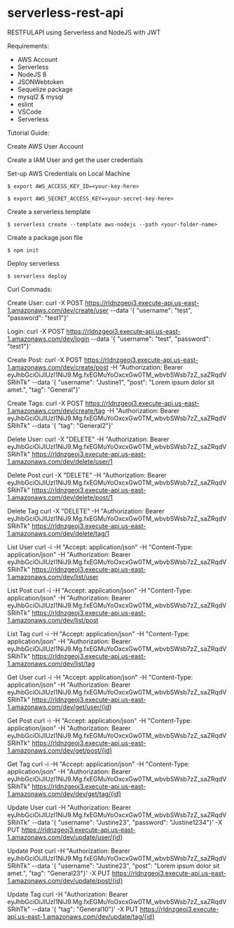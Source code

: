 # serverless-rest-api
RESTFULAPI using Serverless and NodeJS with JWT

Requirements:
  - AWS Account
  - Serverless
  - NodeJS 8
  - JSONWebtoken
  - Sequelize package
  - mysql2 & mysql
  - eslint 
  - VSCode
  - Serverless

Tutorial Guide:

Create AWS User Account

Create a IAM User and get the user credentials

Set-up AWS Credentials on Local Machine

    $ export AWS_ACCESS_KEY_ID=<your-key-here>
  
    $ export AWS_SECRET_ACCESS_KEY=<your-secret-key-here>
  
Create a serverless template

    $ serverless create --template aws-nodejs --path <your-folder-name>
  
Create a package.json file

    $ npm init

Deploy serverless

    $ serverless deploy
 

Curl Commads:

Create User:
curl -X POST https://rldnzgeoj3.execute-api.us-east-1.amazonaws.com/dev/create/user --data '{ "username": "test", "password": "test1"}'

Login:
curl -X POST https://rldnzgeoj3.execute-api.us-east-1.amazonaws.com/dev/login --data '{ "username": "test", "password": "test1"}'

Create Post:
curl -X POST https://rldnzgeoj3.execute-api.us-east-1.amazonaws.com/dev/create/post -H "Authorization: Bearer eyJhbGciOiJIUzI1NiJ9.Mg.fxEGMuYoOxcxGw0TM_wbvbSWsb7zZ_saZRqdVSRihTk" --data '{ "username": "Justine1", "post": "Lorem ipsum dolor sit amet.", "tag": "General"}'

Create Tags:
curl -X POST https://rldnzgeoj3.execute-api.us-east-1.amazonaws.com/dev/create/tag -H "Authorization: Bearer eyJhbGciOiJIUzI1NiJ9.Mg.fxEGMuYoOxcxGw0TM_wbvbSWsb7zZ_saZRqdVSRihTk" --data '{ "tag": "General2"}'

Delete User:
curl -X "DELETE" -H "Authorization: Bearer eyJhbGciOiJIUzI1NiJ9.Mg.fxEGMuYoOxcxGw0TM_wbvbSWsb7zZ_saZRqdVSRihTk" https://rldnzgeoj3.execute-api.us-east-1.amazonaws.com/dev/delete/user/1

Delete Post
curl -X "DELETE" -H "Authorization: Bearer eyJhbGciOiJIUzI1NiJ9.Mg.fxEGMuYoOxcxGw0TM_wbvbSWsb7zZ_saZRqdVSRihTk" https://rldnzgeoj3.execute-api.us-east-1.amazonaws.com/dev/delete/post/1

Delete Tag
curl -X "DELETE" -H "Authorization: Bearer eyJhbGciOiJIUzI1NiJ9.Mg.fxEGMuYoOxcxGw0TM_wbvbSWsb7zZ_saZRqdVSRihTk" https://rldnzgeoj3.execute-api.us-east-1.amazonaws.com/dev/delete/tag/1

List User
curl -i -H "Accept: application/json" -H "Content-Type: application/json" -H "Authorization: Bearer eyJhbGciOiJIUzI1NiJ9.Mg.fxEGMuYoOxcxGw0TM_wbvbSWsb7zZ_saZRqdVSRihTk" https://rldnzgeoj3.execute-api.us-east-1.amazonaws.com/dev/list/user

List Post
curl -i -H "Accept: application/json" -H "Content-Type: application/json" -H "Authorization: Bearer eyJhbGciOiJIUzI1NiJ9.Mg.fxEGMuYoOxcxGw0TM_wbvbSWsb7zZ_saZRqdVSRihTk" https://rldnzgeoj3.execute-api.us-east-1.amazonaws.com/dev/list/post

List Tag
curl -i -H "Accept: application/json" -H "Content-Type: application/json" -H "Authorization: Bearer eyJhbGciOiJIUzI1NiJ9.Mg.fxEGMuYoOxcxGw0TM_wbvbSWsb7zZ_saZRqdVSRihTk" https://rldnzgeoj3.execute-api.us-east-1.amazonaws.com/dev/list/tag

Get User
curl -i -H "Accept: application/json" -H "Content-Type: application/json" -H "Authorization: Bearer eyJhbGciOiJIUzI1NiJ9.Mg.fxEGMuYoOxcxGw0TM_wbvbSWsb7zZ_saZRqdVSRihTk" https://rldnzgeoj3.execute-api.us-east-1.amazonaws.com/dev/get/user/{id)

Get Post
curl -i -H "Accept: application/json" -H "Content-Type: application/json" -H "Authorization: Bearer eyJhbGciOiJIUzI1NiJ9.Mg.fxEGMuYoOxcxGw0TM_wbvbSWsb7zZ_saZRqdVSRihTk" https://rldnzgeoj3.execute-api.us-east-1.amazonaws.com/dev/get/post/{id}

Get Tag
curl -i -H "Accept: application/json" -H "Content-Type: application/json" -H "Authorization: Bearer eyJhbGciOiJIUzI1NiJ9.Mg.fxEGMuYoOxcxGw0TM_wbvbSWsb7zZ_saZRqdVSRihTk" https://rldnzgeoj3.execute-api.us-east-1.amazonaws.com/dev/dev/get/tag/{id}

Update User
curl -H "Authorization: Bearer eyJhbGciOiJIUzI1NiJ9.Mg.fxEGMuYoOxcxGw0TM_wbvbSWsb7zZ_saZRqdVSRihTk" --data '{ "username": "Justine23", "password": "Justine1234"}' -X PUT https://rldnzgeoj3.execute-api.us-east-1.amazonaws.com/dev/update/user/{id}

Update Post
curl -H "Authorization: Bearer eyJhbGciOiJIUzI1NiJ9.Mg.fxEGMuYoOxcxGw0TM_wbvbSWsb7zZ_saZRqdVSRihTk" --data '{ "username": "Justine23", "post": "Lorem ipsum dolor sit amet.", "tag": "General23"}' -X PUT https://rldnzgeoj3.execute-api.us-east-1.amazonaws.com/dev/update/post/{id}

Update Tag
curl -H "Authorization: Bearer eyJhbGciOiJIUzI1NiJ9.Mg.fxEGMuYoOxcxGw0TM_wbvbSWsb7zZ_saZRqdVSRihTk" --data '{ "tag": "General10"}' -X PUT https://rldnzgeoj3.execute-api.us-east-1.amazonaws.com/dev/update/tag/{id}
